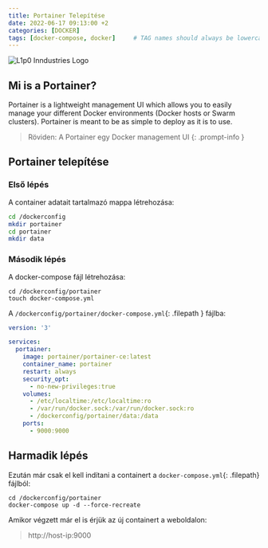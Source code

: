```yaml
---
title: Portainer Telepítése
date: 2022-06-17 09:13:00 +2
categories: [DOCKER]
tags: [docker-compose, docker]     # TAG names should always be lowercase
---
```


![L1p0 Inndustries Logo](https://i.imgur.com/JeX5nMc.png)

## Mi is a Portainer?

Portainer is a lightweight management UI which allows you to easily manage your different Docker environments (Docker hosts or Swarm clusters).
Portainer is meant to be as simple to deploy as it is to use.

> Röviden: A Portainer egy Docker management UI
{: .prompt-info }

## Portainer telepítése

### Első lépés

A container adatait tartalmazó mappa létrehozása:

```bash
cd /dockerconfig
mkdir portainer
cd portainer
mkdir data
```

### Második lépés

A docker-compose fájl létrehozása:

```shell
cd /dockerconfig/portainer
touch docker-compose.yml
```

A `/dockerconfig/portainer/docker-compose.yml`{: .filepath } fájlba:

```yaml
version: '3'

services:
  portainer:
    image: portainer/portainer-ce:latest
    container_name: portainer
    restart: always
    security_opt:
      - no-new-privileges:true
    volumes:
      - /etc/localtime:/etc/localtime:ro
      - /var/run/docker.sock:/var/run/docker.sock:ro
      - /dockerconfig/portainer/data:/data
    ports:
      - 9000:9000
```

## Harmadik lépés

Ezután már csak el kell indítani a containert a `docker-compose.yml`{: .filepath} fájlból:

```shell
cd /dockerconfig/portainer
docker-compose up -d --force-recreate
```

Amikor végzett már el is érjük az új containert a weboldalon:
> http://host-ip:9000
